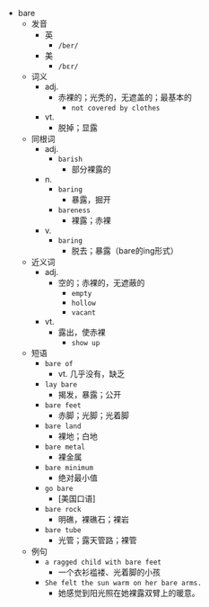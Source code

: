 - bare
  - 发音
    - 英
      - `/ber/`
    - 美
      - `/bɛr/`
  - 词义
    - adj.
      - 赤裸的；光秃的，无遮盖的；最基本的
        - `not covered by clothes`
    - vt.
      - 脱掉；显露
  - 同根词
    - adj.
      - `barish`
        - 部分裸露的
    - n.
      - `baring`
        - 暴露，掘开
      - `bareness`
        - 裸露；赤裸
    - v.
      - `baring`
        - 脱去；暴露（bare的ing形式）
  - 近义词
    - adj.
      - 空的；赤裸的，无遮蔽的
        - `empty`
        - `hollow`
        - `vacant`
    - vt.
      - 露出，使赤裸
        - `show up`
  - 短语
    - `bare of`
      - vt. 几乎没有，缺乏 
    - `lay bare`
      - 揭发，暴露；公开 
    - `bare feet`
      - 赤脚；光脚；光着脚 
    - `bare land`
      - 裸地；白地 
    - `bare metal`
      - 裸金属 
    - `bare minimum`
      - 绝对最小值 
    - `go bare`
      - [美国口语] 
    - `bare rock`
      - 明礁，裸礁石；裸岩 
    - `bare tube`
      - 光管；露天管路；裸管 
  - 例句
    - `a ragged child with bare feet`
      - 一个衣衫褴褛、光着脚的小孩
    - `She felt the sun warm on her bare arms.`
      - 她感觉到阳光照在她裸露双臂上的暖意。

